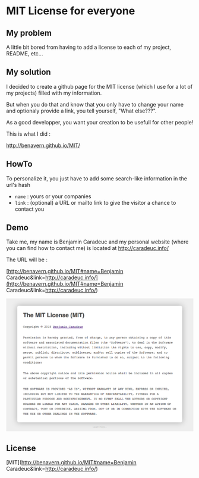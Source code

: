 # MIT License for everyone

## My problem

A little bit bored from having to add a license to each of my project, README, etc...

## My solution

I decided to create a github page for the MIT license (which I use for a lot of my projects) filled with my information.

But when you do that and know that you only have to change your name and optionaly provide a link, you tell yourself, "What else???".

As a good developper, you want your creation to be usefull for other people!

This is what I did :

http://benavern.github.io/MIT/

## HowTo

To personalize it, you just have to add some search-like information in the url's hash

* `name` :  yours or your companies
* `link` : (optional) a URL or mailto link to give the visitor a chance to contact you

## Demo

Take me, my name is Benjamin Caradeuc and my personal website (where you can find how to contact me) is located at http://caradeuc.info/

The URL will be :

[http://benavern.github.io/MIT#name=Benjamin Caradeuc&link=http://caradeuc.info/](http://benavern.github.io/MIT#name=Benjamin Caradeuc&link=http://caradeuc.info/)

![Screenshot](screenshot.png "Screenshot")

## License

[MIT](http://benavern.github.io/MIT#name=Benjamin Caradeuc&link=http://caradeuc.info/)
